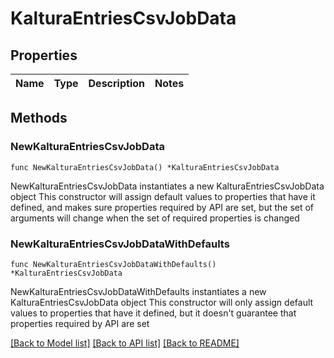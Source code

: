 # KalturaEntriesCsvJobData

## Properties

Name | Type | Description | Notes
------------ | ------------- | ------------- | -------------

## Methods

### NewKalturaEntriesCsvJobData

`func NewKalturaEntriesCsvJobData() *KalturaEntriesCsvJobData`

NewKalturaEntriesCsvJobData instantiates a new KalturaEntriesCsvJobData object
This constructor will assign default values to properties that have it defined,
and makes sure properties required by API are set, but the set of arguments
will change when the set of required properties is changed

### NewKalturaEntriesCsvJobDataWithDefaults

`func NewKalturaEntriesCsvJobDataWithDefaults() *KalturaEntriesCsvJobData`

NewKalturaEntriesCsvJobDataWithDefaults instantiates a new KalturaEntriesCsvJobData object
This constructor will only assign default values to properties that have it defined,
but it doesn't guarantee that properties required by API are set


[[Back to Model list]](../README.md#documentation-for-models) [[Back to API list]](../README.md#documentation-for-api-endpoints) [[Back to README]](../README.md)


